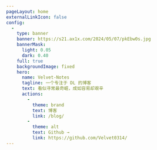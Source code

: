 ```yaml
---
pageLayout: home
externalLinkIcon: false
config:
  -
    type: banner
    banner: https://s21.ax1x.com/2024/05/07/pkEbw0s.jpg
    bannerMask:
      light: 0.05
      dark: 0.40
    full: true
    backgroundImage: fixed
    hero:
      name: Velvet-Notes
      tagline: 一个专注于 DL 的博客
      text: 看似寻常最奇崛，成如容易却艰辛
      actions:
        -
          theme: brand
          text: 博客
          link: /blog/
        -
          theme: alt
          text: Github →
          link: https://github.com/Velvet0314/
---
```


<style>
[data-theme="light"] {
  --vp-c-text-hero-name: #243241;
  --vp-c-text-hero-tagline: #30445a;
  --vp-c-text-hero-text: #30445a;
  --vp-button-alt-bg: #d4d4d4;
}

[data-theme="dark"] {
  --vp-c-text-hero-tagline: #f7f9ee;
}

.footer-no-border .vp-footer {
  display: none;
}
</style>
